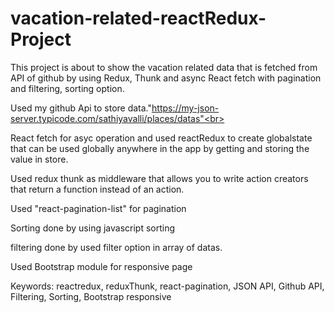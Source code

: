 # vacation-related-reactRedux-Project
This project is about to show the vacation related data that is fetched from API of github by using Redux, Thunk and async React fetch with pagination and filtering, sorting option.<br>

Used my github Api to store data."https://my-json-server.typicode.com/sathiyavalli/places/datas"<br>

React fetch for asyc operation and used reactRedux to create globalstate that can be used globally anywhere in the app by getting and storing the value in store.<br>

Used redux thunk as middleware that allows you to write action creators that return a function instead of an action.<br>

Used "react-pagination-list" for pagination<br>

Sorting done by using javascript sorting<br>

filtering done by used filter option in array of datas.<br>

Used Bootstrap module for responsive page<br>

Keywords: reactredux, reduxThunk, react-pagination, JSON API, Github API, Filtering, Sorting, Bootstrap responsive
